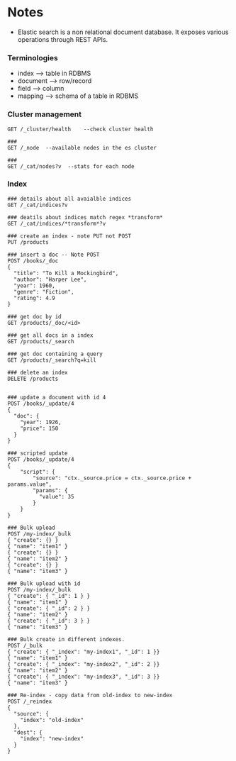 # Notes

- Elastic search is a non relational document database. It exposes various operations through REST APIs.

### Terminologies
- index --> table in RDBMS
- document --> row/record
- field --> column
- mapping --> schema of a table in RDBMS

### Cluster management

```http request
GET /_cluster/health    --check cluster health

###
GET /_node  --available nodes in the es cluster

###
GET /_cat/nodes?v  --stats for each node
```

### Index
```http request
### details about all avaialble indices
GET /_cat/indices?v

### deatils about indices match regex *transform*
GET /_cat/indices/*transform*?v

### create an index - note PUT not POST
PUT /products

### insert a doc -- Note POST
POST /books/_doc
{
  "title": "To Kill a Mockingbird",
  "author": "Harper Lee",
  "year": 1960,
  "genre": "Fiction",
  "rating": 4.9
}

### get doc by id
GET /products/_doc/<id>

### get all docs in a index
GET /products/_search

### get doc containing a query
GET /products/_search?q=kill

### delete an index
DELETE /products


### update a document with id 4
POST /books/_update/4
{
  "doc": {
    "year": 1926,
    "price": 150
  }
}

### scripted update
POST /books/_update/4
{
    "script": {
        "source": "ctx._source.price = ctx._source.price + params.value",
        "params": {
          "value": 35
        }
    }
}

### Bulk upload
POST /my-index/_bulk
{ "create": {} }
{ "name": "item1" }
{ "create": {} }
{ "name": "item2" }
{ "create": {} }
{ "name": "item3" }

### Bulk upload with id
POST /my-index/_bulk
{ "create": { "_id": 1 } }
{ "name": "item1" }
{ "create": { "_id": 2 } }
{ "name": "item2" }
{ "create": { "_id": 3 } }
{ "name": "item3" }

### Bulk create in different indexes.
POST /_bulk
{ "create": { "_index": "my-index1", "_id": 1 }}
{ "name": "item1" }
{ "create": { "_index": "my-index2", "_id": 2 }}
{ "name": "item2" }
{ "create": { "_index": "my-index3", "_id": 3 }}
{ "name": "item3" }

### Re-index - copy data from old-index to new-index
POST /_reindex
{
  "source": {
    "index": "old-index"
  },
  "dest": {
    "index": "new-index"
  }
}
```
